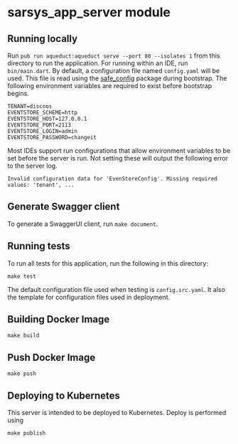 # sarsys_app_server module


## Running locally

Run `pub run aqueduct:aqueduct serve --port 80 --isolates 1` from this directory to run the application. 
For running within an IDE, run `bin/main.dart`. By default, a configuration file named `config.yaml` 
will be used. This file is read using the [safe_config](https://pub.dev/packages/safe_config) package 
during bootstrap. The following environment variables are required to exist before bootstrap begins. 

```
TENANT=discoos
EVENTSTORE_SCHEME=http
EVENTSTORE_HOST=127.0.0.1
EVENTSTORE_PORT=2113
EVENTSTORE_LOGIN=admin
EVENTSTORE_PASSWORD=changeit
```

Most IDEs support run configurations that allow environment variables to be set before the server is run. 
Not setting these will output the following error to the server log.

```
Invalid configuration data for 'EvenStoreConfig'. Missing required values: 'tenant', ...
``` 

## Generate Swagger client

To generate a SwaggerUI client, run `make document`.

## Running tests

To run all tests for this application, run the following in this directory:

```
make test
```

The default configuration file used when testing is `config.src.yaml`. It also the template for configuration files 
used in deployment.

## Building Docker Image

```
make build
```

## Push Docker Image

```
make push
```

## Deploying to Kubernetes

This server is intended to be deployed to Kubernetes. Deploy is performed using

```
make publish
```
